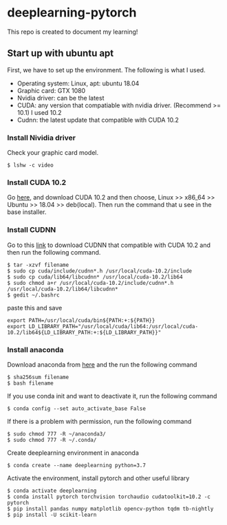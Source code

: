 # deeplearning-pytorch
This repo is created to document my learning!
## Start up with ubuntu apt
First, we have to set up the environment. The following is what I used.
- Operating system: Linux, apt: ubuntu 18.04
- Graphic card: GTX 1080
- Nvidia driver: can be the latest
- CUDA: any version that compatiable with nvidia driver. (Recommend >= 10.1) I used 10.2
- Cudnn: the latest update that compatible with CUDA 10.2

### Install Nividia driver
Check your graphic card model.
```
$ lshw -c video

```
### Install CUDA 10.2
Go [here](https://developer.nvidia.com/cuda-downloads), and download CUDA 10.2 and then choose, Linux >> x86_64 >> Ubuntu >> 18.04 >> deb(local). Then run the command that u see in the base installer.
### Install CUDNN
Go to this [link](https://developer.nvidia.com/cudnn) to download CUDNN that compatible with CUDA 10.2 and then run the following command.
```
$ tar -xzvf filename
$ sudo cp cuda/include/cudnn*.h /usr/local/cuda-10.2/include
$ sudo cp cuda/lib64/libcudnn* /usr/local/cuda-10.2/lib64
$ sudo chmod a+r /usr/local/cuda-10.2/include/cudnn*.h /usr/local/cuda-10.2/lib64/libcudnn*
$ gedit ~/.bashrc
```
paste this and save
```
export PATH=/usr/local/cuda/bin${PATH:+:${PATH}}
export LD_LIBRARY_PATH="/usr/local/cuda/lib64:/usr/local/cuda-10.2/lib64${LD_LIBRARY_PATH:+:${LD_LIBRARY_PATH}}"
```
### Install anaconda
Download anaconda from [here](https://www.anaconda.com/products/individual#linux) and the run the following command
```
$ sha256sum filename
$ bash filename
```
If you use conda init and want to deactivate it, run the following command
```
$ conda config --set auto_activate_base False
```
If there is a problem with permission, run the following command
```
$ sudo chmod 777 -R ~/anaconda3/
$ sudo chmod 777 -R ~/.conda/
```
Create deeplearning environment in anaconda
```
$ conda create --name deeplearning python=3.7
```
Activate the environment, install pytorch and other useful library
```
$ conda activate deeplearning
$ conda install pytorch torchvision torchaudio cudatoolkit=10.2 -c pytorch
$ pip install pandas numpy matplotlib opencv-python tqdm tb-nightly
$ pip install -U scikit-learn
```
